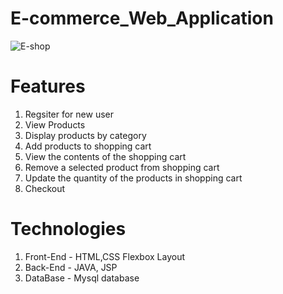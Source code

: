 # E-commerce_Web_Application

![E-shop](https://user-images.githubusercontent.com/93736142/157778208-39a6f811-2d8d-4c87-9191-ba3cceaacf9c.gif)

# Features
1. Regsiter for new user
2. View Products
3. Display products by category
4. Add products to shopping cart
5. View the contents of the shopping cart
6. Remove a selected product from shopping cart
7. Update the quantity of the products in shopping cart
8. Checkout
# Technologies
1. Front-End - HTML,CSS Flexbox Layout
2. Back-End - JAVA, JSP
3. DataBase - Mysql database
